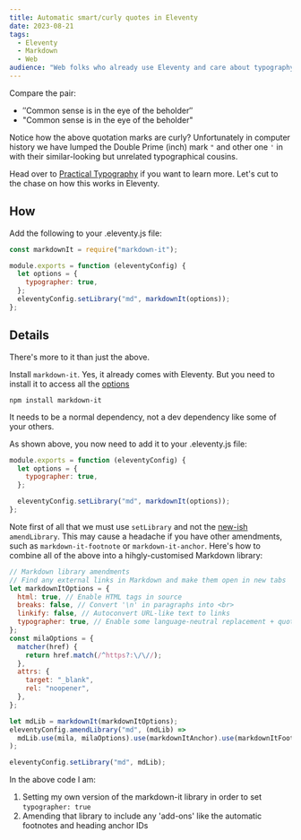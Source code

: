```yaml
---
title: Automatic smart/curly quotes in Eleventy
date: 2023-08-21
tags:
  - Eleventy
  - Markdown
  - Web
audience: "Web folks who already use Eleventy and care about typography. Warning: knowing the difference between dumb and smart quotes may ruin subtitles, signage, and most text on the internet for you."
---
```


Compare the pair:

- &Prime;Common sense is in the eye of the beholder&Prime;
- "Common sense is in the eye of the beholder"

Notice how the above quotation marks are curly? Unfortunately in computer history we have lumped the Double Prime (inch) mark `"` and other one `'` in with their similar-looking but unrelated typographical cousins.

Head over to [Practical Typography](https://practicaltypography.com/straight-and-curly-quotes.html) if you want to learn more. Let's cut to the chase on how this works in Eleventy.

## How

Add the following to your .eleventy.js file:

```js
const markdownIt = require("markdown-it");

module.exports = function (eleventyConfig) {
  let options = {
    typographer: true,
  };
  eleventyConfig.setLibrary("md", markdownIt(options));
};
```

## Details

There's more to it than just the above.

Install `markdown-it`. Yes, it already comes with Eleventy. But you need to install it to access all the [options](https://github.com/markdown-it/markdown-it#init-with-presets-and-options)

```shell
npm install markdown-it
```

It needs to be a normal dependency, not a dev dependency like some of your others.

As shown above, you now need to add it to your .eleventy.js file:

```js
module.exports = function (eleventyConfig) {
  let options = {
    typographer: true,
  };

  eleventyConfig.setLibrary("md", markdownIt(options));
};
```

Note first of all that we must use `setLibrary` and not the [new-ish](https://www.11ty.dev/docs/languages/markdown/#optional-amend-the-library-instance) `amendLibrary`. This may cause a headache if you have other amendments, such as `markdown-it-footnote` or `markdown-it-anchor`. Here's how to combine all of the above into a hihgly-customised Markdown library:

```js
// Markdown library amendments
// Find any external links in Markdown and make them open in new tabs
let markdownItOptions = {
  html: true, // Enable HTML tags in source
  breaks: false, // Convert '\n' in paragraphs into <br>
  linkify: false, // Autoconvert URL-like text to links
  typographer: true, // Enable some language-neutral replacement + quotes beautification
};
const milaOptions = {
  matcher(href) {
    return href.match(/^https?:\/\//);
  },
  attrs: {
    target: "_blank",
    rel: "noopener",
  },
};

let mdLib = markdownIt(markdownItOptions);
eleventyConfig.amendLibrary("md", (mdLib) =>
  mdLib.use(mila, milaOptions).use(markdownItAnchor).use(markdownItFootnote)
);

eleventyConfig.setLibrary("md", mdLib);
```

In the above code I am:

1. Setting my own version of the markdown-it library in order to set `typographer: true`
2. Amending that library to include any 'add-ons' like the automatic footnotes and heading anchor IDs
